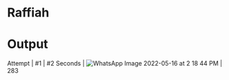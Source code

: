 # Raffiah
# Output
Attempt | #1 | #2 
Seconds | ![WhatsApp Image 2022-05-16 at 2 18 44 PM](https://user-images.githubusercontent.com/97391128/168562013-a32bbfe6-10e9-45c9-9fd0-2419c2ae702b.jpeg)
 | 283 

